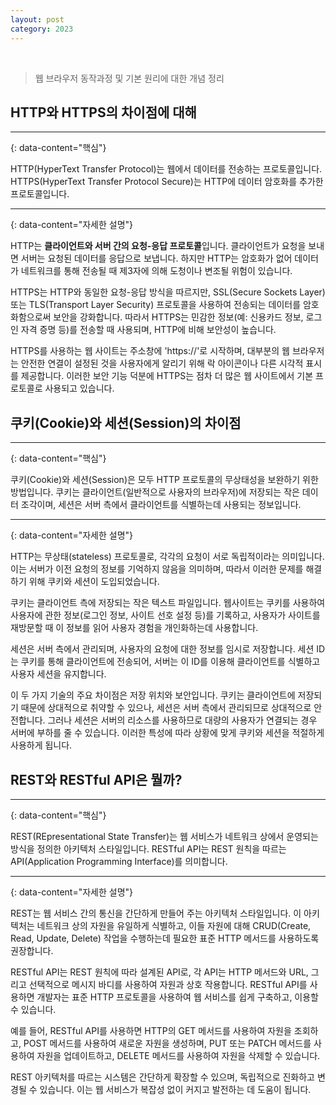 ```yaml
---
layout: post
category: 2023
---
```


<br/>

> 웹 브라우저 동작과정 및 기본 원리에 대한 개념 정리


## HTTP와 HTTPS의 차이점에 대해

---
{: data-content="핵심"}

HTTP(HyperText Transfer Protocol)는 웹에서 데이터를 전송하는 프로토콜입니다. HTTPS(HyperText Transfer Protocol Secure)는 HTTP에 데이터 암호화를 추가한 프로토콜입니다.

---
{: data-content="자세한 설명"}

HTTP는 **클라이언트와 서버 간의 요청-응답 프로토콜**입니다. 클라이언트가 요청을 보내면 서버는 요청된 데이터를 응답으로 보냅니다. 하지만 HTTP는 암호화가 없어 데이터가 네트워크를 통해 전송될 때 제3자에 의해 도청이나 변조될 위험이 있습니다.

HTTPS는 HTTP와 동일한 요청-응답 방식을 따르지만, SSL(Secure Sockets Layer) 또는 TLS(Transport Layer Security) 프로토콜을 사용하여 전송되는 데이터를 암호화함으로써 보안을 강화합니다. 따라서 HTTPS는 민감한 정보(예: 신용카드 정보, 로그인 자격 증명 등)를 전송할 때 사용되며, HTTP에 비해 보안성이 높습니다.

HTTPS를 사용하는 웹 사이트는 주소창에 'https://'로 시작하며, 대부분의 웹 브라우저는 안전한 연결이 설정된 것을 사용자에게 알리기 위해 락 아이콘이나 다른 시각적 표시를 제공합니다. 이러한 보안 기능 덕분에 HTTPS는 점차 더 많은 웹 사이트에서 기본 프로토콜로 사용되고 있습니다.


## 쿠키(Cookie)와 세션(Session)의 차이점

---
{: data-content="핵심"}

쿠키(Cookie)와 세션(Session)은 모두 HTTP 프로토콜의 무상태성을 보완하기 위한 방법입니다. 쿠키는 클라이언트(일반적으로 사용자의 브라우저)에 저장되는 작은 데이터 조각이며, 세션은 서버 측에서 클라이언트를 식별하는데 사용되는 정보입니다.

---
{: data-content="자세한 설명"}

HTTP는 무상태(stateless) 프로토콜로, 각각의 요청이 서로 독립적이라는 의미입니다. 이는 서버가 이전 요청의 정보를 기억하지 않음을 의미하며, 따라서 이러한 문제를 해결하기 위해 쿠키와 세션이 도입되었습니다.

쿠키는 클라이언트 측에 저장되는 작은 텍스트 파일입니다. 웹사이트는 쿠키를 사용하여 사용자에 관한 정보(로그인 정보, 사이트 선호 설정 등)를 기록하고, 사용자가 사이트를 재방문할 때 이 정보를 읽어 사용자 경험을 개인화하는데 사용합니다.

세션은 서버 측에서 관리되며, 사용자의 요청에 대한 정보를 임시로 저장합니다. 세션 ID는 쿠키를 통해 클라이언트에 전송되어, 서버는 이 ID를 이용해 클라이언트를 식별하고 사용자 세션을 유지합니다.

이 두 가지 기술의 주요 차이점은 저장 위치와 보안입니다. 쿠키는 클라이언트에 저장되기 때문에 상대적으로 취약할 수 있으나, 세션은 서버 측에서 관리되므로 상대적으로 안전합니다. 그러나 세션은 서버의 리소스를 사용하므로 대량의 사용자가 연결되는 경우 서버에 부하를 줄 수 있습니다. 이러한 특성에 따라 상황에 맞게 쿠키와 세션을 적절하게 사용하게 됩니다.


## REST와 RESTful API은 뭘까?

---
{: data-content="핵심"}

REST(REpresentational State Transfer)는 웹 서비스가 네트워크 상에서 운영되는 방식을 정의한 아키텍처 스타일입니다. RESTful API는 REST 원칙을 따르는 API(Application Programming Interface)를 의미합니다.

---
{: data-content="자세한 설명"}

REST는 웹 서비스 간의 통신을 간단하게 만들어 주는 아키텍처 스타일입니다. 이 아키텍처는 네트워크 상의 자원을 유일하게 식별하고, 이들 자원에 대해 CRUD(Create, Read, Update, Delete) 작업을 수행하는데 필요한 표준 HTTP 메서드를 사용하도록 권장합니다.

RESTful API는 REST 원칙에 따라 설계된 API로, 각 API는 HTTP 메서드와 URL, 그리고 선택적으로 메시지 바디를 사용하여 자원과 상호 작용합니다. RESTful API를 사용하면 개발자는 표준 HTTP 프로토콜을 사용하여 웹 서비스를 쉽게 구축하고, 이용할 수 있습니다.

예를 들어, RESTful API를 사용하면 HTTP의 GET 메서드를 사용하여 자원을 조회하고, POST 메서드를 사용하여 새로운 자원을 생성하며, PUT 또는 PATCH 메서드를 사용하여 자원을 업데이트하고, DELETE 메서드를 사용하여 자원을 삭제할 수 있습니다.

REST 아키텍처를 따르는 시스템은 간단하게 확장할 수 있으며, 독립적으로 진화하고 변경될 수 있습니다. 이는 웹 서비스가 복잡성 없이 커지고 발전하는 데 도움이 됩니다.

